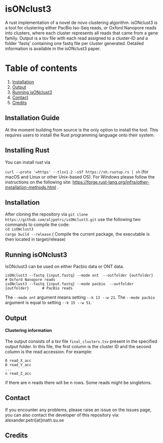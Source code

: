 # isONclust3
A rust implementation of a novel de novo clustering algorithm.
isONclust3 is a tool for clustering either PacBio Iso-Seq reads, or Oxford Nanopore reads into clusters, where each cluster represents all reads that came from a gene family. Output is a tsv file with each read assigned to a cluster-ID and a folder 'fastq' containing one fastq file per cluster generated. Detailed information is available in the isONclust3 paper.

# Table of contents
1. [Installation](#installation)
2. [Output](#output)
3. [Running isONclust3](#Running)
4. [Contact](#contact)
5. [Credits](#credits)

## Installation Guide <a name="installationguide"></a>
At the moment building from source is the only option to install the tool. This requires users to install the Rust programming language onto their system.

## Installing Rust <a name="installingrust"></a>
You can install rust via<br />

`curl --proto '=https' --tlsv1.2 -sSf https://sh.rustup.rs | sh` (for macOS and Linux or other Unix-based OS). For Windows please follow the instructions on the following site: https://forge.rust-lang.org/infra/other-installation-methods.html .<br />

## Installation <a name="installation"></a>
After cloning the repository via `git clone https://github.com/aljpetri/isONclust3.git` use the following two commands to compile the code: <br />
`cd isONclust3` <br />
`cargo build --release` ( Compile the current package, the executable is then located in target/release) <br />


## Running isONclust3 <a name="Running"></a>
IsONclust3 can be used on either Pacbio data or ONT data. 

```
isONclust3 --fastq {input.fastq} --mode ont  --outfolder {outfolder}         # Oxford Nanopore reads
isONclust3 --fastq {input.fastq} --mode pacbio  --outfolder {outfolder}      # PacBio reads

```

The `--mode ont` argument means setting `--k 13 --w 21`. The `--mode pacbio` argument is equal to setting `--k 15 --w 51`.

## Output <a name="output"></a>

#### Clustering information
The output consists of a tsv file `final_clusters.tsv` present in the specified output folder. In this file, the first column is the cluster ID and the second column is the read accession. For example:
```
0 read_X_acc
0 read_Y_acc
...
n read_Z_acc
```
if there are n reads there will be n rows. Some reads might be singletons.


## Contact <a name="contact"></a>
If you encounter any problems, please raise an issue on the issues page, you can also contact the developer of this repository via:
alexander.petri[at]math.su.se


## Credits <a name="credits"></a>
